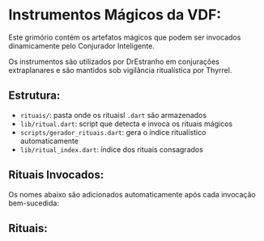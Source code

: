 # Instrumentos Mágicos da VDF:

Este grimório contém os artefatos mágicos que podem ser invocados dinamicamente pelo Conjurador Inteligente.

Os instrumentos são utilizados por DrEstranho em conjurações extraplanares e são mantidos sob vigilância ritualística por Thyrrel.

## Estrutura:

- `rituais/`: pasta onde os rituaisl `.dart` são armazenados
- `lib/ritual.dart`: script que detecta e invoca os rituais mágicos
- `scripts/gerador_rituais.dart`: gera o índice ritualístico automaticamente
- `lib/ritual_index.dart`: índice dos rituais consagrados

## Rituais Invocados:

Os nomes abaixo são adicionados automaticamente após cada invocação bem-sucedida:

## Rituais:
